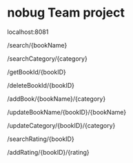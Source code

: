 # nobug Team project

localhost:8081

/search/{bookName}

/searchCategory/{category}

/getBookId/{bookID}

/deleteBookId/{bookID}

/addBook/{bookName}/{category}

/updateBookName/{bookID}/{bookName}

/updateCategory/{bookID}/{category}

/searchRating/{bookID}

/addRating/{bookID}/{rating}
